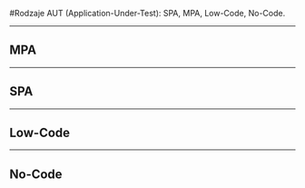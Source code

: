#Rodzaje AUT (Application-Under-Test): SPA, MPA, Low-Code, No-Code.
***
## MPA
***
## SPA
***
## Low-Code
***
## No-Code